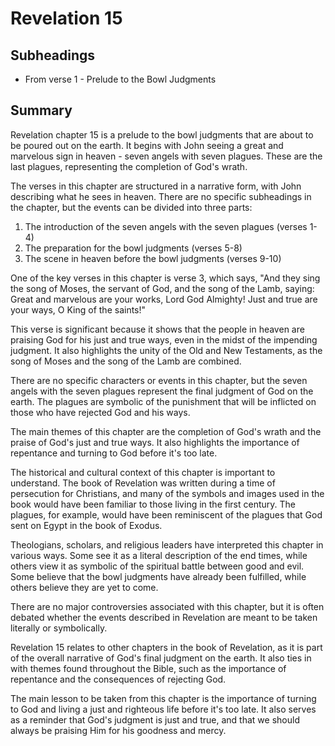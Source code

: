 # Revelation 15

## Subheadings

* From verse 1 - Prelude to the Bowl Judgments

## Summary

Revelation chapter 15 is a prelude to the bowl judgments that are about to be poured out on the earth. It begins with John seeing a great and marvelous sign in heaven - seven angels with seven plagues. These are the last plagues, representing the completion of God's wrath.

The verses in this chapter are structured in a narrative form, with John describing what he sees in heaven. There are no specific subheadings in the chapter, but the events can be divided into three parts:

1. The introduction of the seven angels with the seven plagues (verses 1-4)
2. The preparation for the bowl judgments (verses 5-8)
3. The scene in heaven before the bowl judgments (verses 9-10)

One of the key verses in this chapter is verse 3, which says, "And they sing the song of Moses, the servant of God, and the song of the Lamb, saying: Great and marvelous are your works, Lord God Almighty! Just and true are your ways, O King of the saints!"

This verse is significant because it shows that the people in heaven are praising God for his just and true ways, even in the midst of the impending judgment. It also highlights the unity of the Old and New Testaments, as the song of Moses and the song of the Lamb are combined.

There are no specific characters or events in this chapter, but the seven angels with the seven plagues represent the final judgment of God on the earth. The plagues are symbolic of the punishment that will be inflicted on those who have rejected God and his ways.

The main themes of this chapter are the completion of God's wrath and the praise of God's just and true ways. It also highlights the importance of repentance and turning to God before it's too late.

The historical and cultural context of this chapter is important to understand. The book of Revelation was written during a time of persecution for Christians, and many of the symbols and images used in the book would have been familiar to those living in the first century. The plagues, for example, would have been reminiscent of the plagues that God sent on Egypt in the book of Exodus.

Theologians, scholars, and religious leaders have interpreted this chapter in various ways. Some see it as a literal description of the end times, while others view it as symbolic of the spiritual battle between good and evil. Some believe that the bowl judgments have already been fulfilled, while others believe they are yet to come.

There are no major controversies associated with this chapter, but it is often debated whether the events described in Revelation are meant to be taken literally or symbolically.

Revelation 15 relates to other chapters in the book of Revelation, as it is part of the overall narrative of God's final judgment on the earth. It also ties in with themes found throughout the Bible, such as the importance of repentance and the consequences of rejecting God.

The main lesson to be taken from this chapter is the importance of turning to God and living a just and righteous life before it's too late. It also serves as a reminder that God's judgment is just and true, and that we should always be praising Him for his goodness and mercy.